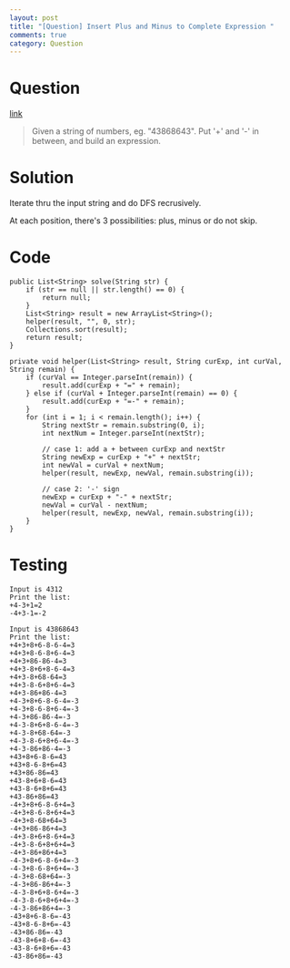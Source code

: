 ```yaml
---
layout: post
title: "[Question] Insert Plus and Minus to Complete Expression "
comments: true
category: Question
---
```


# Question

[link](http://www.1point3acres.com/bbs/thread-148692-1-1.html)

> Given a string of numbers, eg. "43868643". Put '+' and '-' in between, and build an expression.

# Solution

Iterate thru the input string and do DFS recrusively.

At each position, there's 3 possibilities: plus, minus or do not skip.

# Code

    public List<String> solve(String str) {
    	if (str == null || str.length() == 0) {
    		return null;
    	}
    	List<String> result = new ArrayList<String>();
    	helper(result, "", 0, str);
    	Collections.sort(result);
    	return result;
    }

    private void helper(List<String> result, String curExp, int curVal, String remain) {
    	if (curVal == Integer.parseInt(remain)) {
    		result.add(curExp + "=" + remain);
    	} else if (curVal + Integer.parseInt(remain) == 0) {
    		result.add(curExp + "=-" + remain);
    	}
    	for (int i = 1; i < remain.length(); i++) {
    		String nextStr = remain.substring(0, i);
    		int nextNum = Integer.parseInt(nextStr);

    		// case 1: add a + between curExp and nextStr
    		String newExp = curExp + "+" + nextStr;
    		int newVal = curVal + nextNum;
    		helper(result, newExp, newVal, remain.substring(i));

    		// case 2: '-' sign
    		newExp = curExp + "-" + nextStr;
    		newVal = curVal - nextNum;
    		helper(result, newExp, newVal, remain.substring(i));
    	}
    }

# Testing

    Input is 4312
    Print the list:
    +4-3+1=2
    -4+3-1=-2

    Input is 43868643
    Print the list:
    +4+3+8+6-8-6-4=3
    +4+3+8-6-8+6-4=3
    +4+3+86-86-4=3
    +4+3-8+6+8-6-4=3
    +4+3-8+68-64=3
    +4+3-8-6+8+6-4=3
    +4+3-86+86-4=3
    +4-3+8+6-8-6-4=-3
    +4-3+8-6-8+6-4=-3
    +4-3+86-86-4=-3
    +4-3-8+6+8-6-4=-3
    +4-3-8+68-64=-3
    +4-3-8-6+8+6-4=-3
    +4-3-86+86-4=-3
    +43+8+6-8-6=43
    +43+8-6-8+6=43
    +43+86-86=43
    +43-8+6+8-6=43
    +43-8-6+8+6=43
    +43-86+86=43
    -4+3+8+6-8-6+4=3
    -4+3+8-6-8+6+4=3
    -4+3+8-68+64=3
    -4+3+86-86+4=3
    -4+3-8+6+8-6+4=3
    -4+3-8-6+8+6+4=3
    -4+3-86+86+4=3
    -4-3+8+6-8-6+4=-3
    -4-3+8-6-8+6+4=-3
    -4-3+8-68+64=-3
    -4-3+86-86+4=-3
    -4-3-8+6+8-6+4=-3
    -4-3-8-6+8+6+4=-3
    -4-3-86+86+4=-3
    -43+8+6-8-6=-43
    -43+8-6-8+6=-43
    -43+86-86=-43
    -43-8+6+8-6=-43
    -43-8-6+8+6=-43
    -43-86+86=-43
